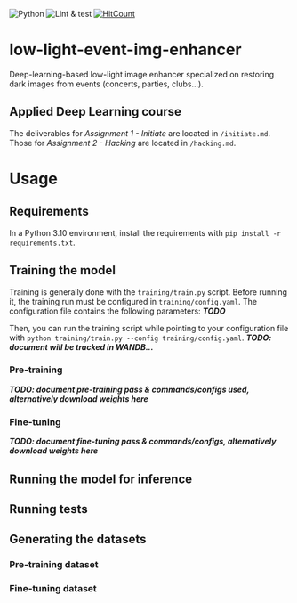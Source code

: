 ![Python](https://img.shields.io/badge/python-3.10-green.svg)
![Lint & test](https://github.com/dblasko/low-light-event-img-enhancer/actions/workflows/continuous-integration.yml/badge.svg)
[![HitCount](https://hits.dwyl.com/dblasko/low-light-event-img-enhancer.svg)](https://hits.dwyl.com/dblasko/low-light-event-img-enhancer)

# low-light-event-img-enhancer
Deep-learning-based low-light image enhancer specialized on restoring dark images from events (concerts, parties, clubs...).

## Applied Deep Learning course
The deliverables for *Assignment 1 - Initiate* are located in `/initiate.md`. Those for *Assignment 2 - Hacking* are located in `/hacking.md`.

# Usage
## Requirements
In a Python 3.10 environment, install the requirements with `pip install -r requirements.txt`.

## Training the model
Training is generally done with the `training/train.py` script. Before running it, the training run must be configured in `training/config.yaml`. The configuration file contains the following parameters:
***TODO***

Then, you can run the training script while pointing to your configuration file with `python training/train.py --config training/config.yaml`.
***TODO: document will be tracked in WANDB...***

### Pre-training
***TODO: document pre-training pass & commands/configs used, alternatively download weights here***

### Fine-tuning 
***TODO: document fine-tuning pass & commands/configs, alternatively download weights here***

## Running the model for inference 

## Running tests


## Generating the datasets
### Pre-training dataset


### Fine-tuning dataset

